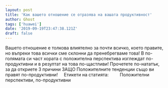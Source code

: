 ```yaml
---
layout: post
title: 'Как вашето отношение се отразява на вашата продуктивност'
author: Ghost
tags: ['huawei']
date: '2019-09-19T23:47:38.121Z'
draft: false
---
```


Вашето отношение е толкова влиятелно за почти всичко, което правите, но въпреки това всички сме склонни да пренебрегваме това! В по-голямата си част хората с положителна перспектива изглеждат по-продуктивни и в резултат на това по-щастливи! Прочетете по-нататък, за да откриете 3 причини ЗАЩО Положителните тенденции също ви правят по-продуктивни!     Етикети на статията:         Положителни перспективи, по-продуктивни
